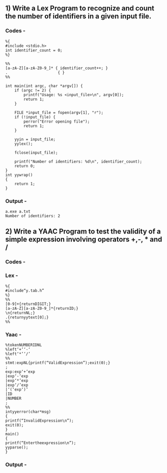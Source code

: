 ## 1) Write a Lex Program to recognize and count the number of identifiers in a given input file.

### Codes -

```
%{
#include <stdio.h>
int identifier_count = 0;
%}

%%
[a-zA-Z][a-zA-Z0-9_]* { identifier_count++; }
.                      { }
%%

int main(int argc, char *argv[]) {
    if (argc != 2) {
        printf("Usage: %s <input_file>\n", argv[0]);
        return 1;
    }

    FILE *input_file = fopen(argv[1], "r");
    if (!input_file) {
        perror("Error opening file");
        return 1;
    }

    yyin = input_file;
    yylex();

    fclose(input_file);

    printf("Number of identifiers: %d\n", identifier_count);
    return 0;
}
int yywrap()
{
	return 1;
}

```

### Output -

```
a.exe a.txt
Number of identifiers: 2
```

## 2) Write a YAAC Program to test the validity of a simple expression involving operators +,-, * and /


### Codes -

### Lex -

```
%{
#include“y.tab.h”
%}
%%
[0-9]+{returnDIGIT;}
[a-zA-Z][a-zA-Z0-9_]*{returnID;}
\n{returnNL;}
.{returnyytext[0];}
%%
```

### Yaac -

```
%tokenNUMBERIDNL
%left‘+’‘-‘
%left‘*’‘/’
%%
stmt:expNL{printf(“ValidExpression”);exit(0);}
;
exp:exp‘+’exp
|exp‘-‘exp
|exp‘*’exp
|exp‘/’exp
|‘(‘exp‘)’
|ID
|NUMBER
;
%%
intyyerror(char*msg)
{
printf(“InvalidExpression\n”);
exit(0);
}
main()
{
printf(“Entertheexpression\n”);
yyparse();
}
```

### Output -

```

```
